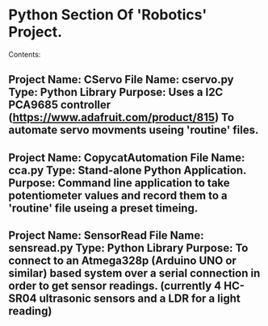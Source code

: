 
Python Section Of 'Robotics' Project.
=====================================
Contents:


Project Name: CServo
File Name: cservo.py
Type: Python Library
Purpose: Uses a I2C PCA9685 controller (https://www.adafruit.com/product/815) To automate servo movments useing 'routine' files.
-------------------

Project Name: CopycatAutomation
File Name: cca.py
Type: Stand-alone Python Application.
Purpose: Command line application to take potentiometer values and record them to a 'routine' file useing a preset timeing.
-------------------

Project Name: SensorRead
File Name: sensread.py
Type: Python Library
Purpose: To connect to an Atmega328p (Arduino UNO or similar) based system over a serial connection in order to get sensor readings. (currently 4 HC-SR04 ultrasonic sensors and a LDR for a light reading)
-------------------


